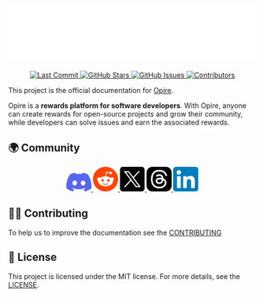 ![Opire Logo](./public/big_logo.png)

<p align="center">
<a href="https://github.com/Opire/docs" target="_blank">
    <img src="https://img.shields.io/github/last-commit/Opire/docs" alt="Last Commit">
</a>
<a href="https://github.com/Opire/docs/stargazers" target="_blank">
    <img src="https://img.shields.io/github/stars/Opire/docs" alt="GitHub Stars">
</a>
<a href="https://github.com/Opire/docs/issues" target="_blank">
    <img src="https://img.shields.io/github/issues/Opire/docs" alt="GitHub Issues">
</a>
<a href="https://github.com/Opire/docs/graphs/contributors" target="_blank">
    <img src="https://img.shields.io/github/contributors/Opire/docs" alt="Contributors">
</a>
</p>

This project is the official documentation for [Opire](https://opire.dev).

Opire is a **rewards platform for software developers**. With Opire, anyone can create rewards for open-source projects and grow their community, while developers can solve issues and earn the associated rewards.

## 🌍 Community

<div align="center">
<a href="https://discord.gg/Rfq8CMZH4b" target="_blank">
    <img src="./public/rrss_logos/discord.png" alt="Discord logo" style="width: 10%">
</a>
<a href="https://www.reddit.com/r/opire" target="_blank">
    <img src="./public/rrss_logos/reddit.svg" alt="Reddit logo" style="width: 10%">
</a>
<a href="https://twitter.com/opire_dev" target="_blank">
    <img src="./public/rrss_logos/twitter-x.png" alt="Twitter logo" style="width: 10%">
</a>
<a href="https://www.threads.net/@opiredev" target="_blank">
    <img src="./public/rrss_logos/threads.png" alt="Threads logo" style="width: 10%">
</a>
<a href="https://www.linkedin.com/company/opire" target="_blank">
    <img src="./public/rrss_logos/linkedIn.png" alt="LinkedIn logo" style="width: 10%">
</a>
</div>

## 🧑‍💻 Contributing

To help us to improve the documentation see the [CONTRIBUTING](https://github.com/Opire/docs/blob/main/CONTRIBUTING)

## 📃 License

This project is licensed under the MIT license. For more details, see the [LICENSE](https://github.com/Opire/docs/blob/main/LICENSE).
